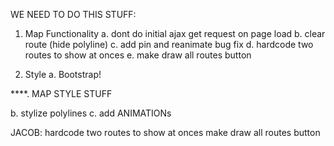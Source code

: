 WE NEED TO DO THIS STUFF:

1. Map Functionality
  a. dont do initial ajax get request on page load
  b. clear route (hide polyline)
  c. add pin and reanimate bug fix
  d. hardcode two routes to show at onces
  e. make draw all routes button



3. Style
  a. Bootstrap!

****. MAP STYLE STUFF

  b. stylize polylines
  c. add ANIMATIONs

JACOB:
  hardcode two routes to show at onces
  make draw all routes button


